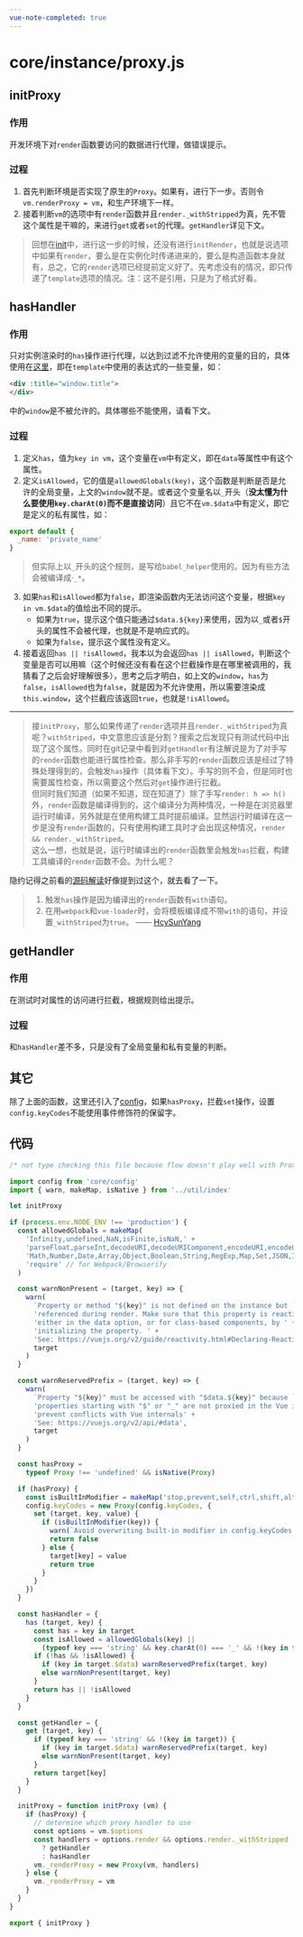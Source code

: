```yaml
---
vue-note-completed: true
---
```

# core/instance/proxy.js
## initProxy
### 作用
开发环境下对`render`函数要访问的数据进行代理，做错误提示。
### 过程
1. 首先判断环境是否实现了原生的`Proxy`。如果有，进行下一步。否则令`vm.renderProxy = vm`，和生产环境下一样。
2. 接着判断`vm`的选项中有`render`函数并且`render._withStripped`为真，先不管这个属性是干嘛的，来进行`get`或者`set`的代理。`getHandler`详见下文。
> 回想在[init](./init.md)中，进行这一步的时候，还没有进行`initRender`，也就是说选项中如果有`render`，要么是在实例化时传递进来的，要么是构造函数本身就有，总之，它的`render`选项已经提前定义好了。先考虑没有的情况，即只传递了`template`选项的情况。注：这不是引用，只是为了格式好看。
## hasHandler
### 作用
只对实例渲染时的`has`操作进行代理，以达到过滤不允许使用的变量的目的，具体使用在[这里]()，即在`template`中使用的表达式的一些变量，如：
```html
<div :title="window.title">
</div>
```
中的`window`是不被允许的。具体哪些不能使用，请看下文。
### 过程
1. 定义`has`，值为`key in vm`，这个变量在`vm`中有定义，即在`data`等属性中有这个属性。
2. 定义`isAllowed`，它的值是`allowedGlobals(key)`，这个函数是判断是否是允许的全局变量，上文的`window`就不是。或者这个变量名以`_`开头（**没太懂为什么要使用`key.charAt(0)`而不是直接访问**）且它不在`vm.$data`中有定义，即它是定义的私有属性，如：
```js
export default {
  _name: 'private_name'
}
```
> 但实际上以`_`开头的这个规则，是写给`babel_helper`使用的。因为有些方法会被编译成·`_*`。
3. 如果`has`和`isAllowed`都为`false`，即渲染函数内无法访问这个变量，根据`key in vm.$data`的值给出不同的提示。
   - 如果为`true`，提示这个值只能通过`$data.${key}`来使用，因为以`_`或者`$`开头的属性不会被代理，也就是不是响应式的。
   - 如果为`false`，提示这个属性没有定义。
4. 接着返回`has || !isAllowed`，我本以为会返回`has || isAllowed`，判断这个变量是否可以用嘛（这个时候还没有看在这个拦截操作是在哪里被调用的，我猜看了之后会好理解很多），思考之后才明白，如上文的`window`，`has`为`false`，`isAllowed`也为`false`，就是因为不允许使用，所以需要渲染成`this.window`，这个拦截应该返回`true`，也就是`!isAllowed`。
---
> 接`initProxy`，那么如果传递了`render`选项并且`render._withStriped`为真呢？`withStriped`，中文意思应该是分割？搜索之后发现只有测试代码中出现了这个属性。同时在git记录中看到对`getHandler`有注解说是为了对手写的`render`函数也能进行属性检查。那么非手写的`render`函数应该是经过了特殊处理得到的，会触发`has`操作（具体看下文）。手写的则不会，但是同时也需要属性检查，所以需要这个然后对`get`操作进行拦截。<br>
> 但同时我们知道（如果不知道，现在知道了）除了手写`render: h => h()`外，`render`函数是编译得到的，这个编译分为两种情况，一种是在浏览器里运行时编译，另外就是在使用构建工具时提前编译。显然运行时编译在这一步是没有`render`函数的，只有使用构建工具时才会出现这种情况，`render && render._withStriped`。<br>
> 这么一想，也就是说，运行时编译出的`render`函数里会触发`has`拦截，构建工具编译的`render`函数不会。为什么呢？

隐约记得之前看的[源码解读](http://hcysun.me/vue-design/art/6vue-init-start.html#%E6%B8%B2%E6%9F%93%E5%87%BD%E6%95%B0%E7%9A%84%E4%BD%9C%E7%94%A8%E5%9F%9F%E4%BB%A3%E7%90%86)好像提到过这个，就去看了一下。
> 1. 触发`has`操作是因为编译出的`render`函数有`with`语句。
> 2. 在用`webpack`和`vue-loader`时，会将模板编译成不带`with`的语句，并设置`_withStriped`为`true`。 —— [HcySunYang](https://github.com/HcySunYang)
## getHandler
### 作用
在测试时对属性的访问进行拦截，根据规则给出提示。
### 过程
和`hasHandler`差不多，只是没有了全局变量和私有变量的判断。
## 其它
除了上面的函数，这里还引入了[config](../config.md)，如果`hasProxy`，拦截`set`操作，设置`config.keyCodes`不能使用事件修饰符的保留字。
## 代码
```javascript
/* not type checking this file because flow doesn't play well with Proxy */

import config from 'core/config'
import { warn, makeMap, isNative } from '../util/index'

let initProxy

if (process.env.NODE_ENV !== 'production') {
  const allowedGlobals = makeMap(
    'Infinity,undefined,NaN,isFinite,isNaN,' +
    'parseFloat,parseInt,decodeURI,decodeURIComponent,encodeURI,encodeURIComponent,' +
    'Math,Number,Date,Array,Object,Boolean,String,RegExp,Map,Set,JSON,Intl,' +
    'require' // for Webpack/Browserify
  )

  const warnNonPresent = (target, key) => {
    warn(
      `Property or method "${key}" is not defined on the instance but ` +
      'referenced during render. Make sure that this property is reactive, ' +
      'either in the data option, or for class-based components, by ' +
      'initializing the property. ' +
      'See: https://vuejs.org/v2/guide/reactivity.html#Declaring-Reactive-Properties.',
      target
    )
  }

  const warnReservedPrefix = (target, key) => {
    warn(
      `Property "${key}" must be accessed with "$data.${key}" because ` +
      'properties starting with "$" or "_" are not proxied in the Vue instance to ' +
      'prevent conflicts with Vue internals' +
      'See: https://vuejs.org/v2/api/#data',
      target
    )
  }

  const hasProxy =
    typeof Proxy !== 'undefined' && isNative(Proxy)

  if (hasProxy) {
    const isBuiltInModifier = makeMap('stop,prevent,self,ctrl,shift,alt,meta,exact')
    config.keyCodes = new Proxy(config.keyCodes, {
      set (target, key, value) {
        if (isBuiltInModifier(key)) {
          warn(`Avoid overwriting built-in modifier in config.keyCodes: .${key}`)
          return false
        } else {
          target[key] = value
          return true
        }
      }
    })
  }

  const hasHandler = {
    has (target, key) {
      const has = key in target
      const isAllowed = allowedGlobals(key) ||
        (typeof key === 'string' && key.charAt(0) === '_' && !(key in target.$data))
      if (!has && !isAllowed) {
        if (key in target.$data) warnReservedPrefix(target, key)
        else warnNonPresent(target, key)
      }
      return has || !isAllowed
    }
  }

  const getHandler = {
    get (target, key) {
      if (typeof key === 'string' && !(key in target)) {
        if (key in target.$data) warnReservedPrefix(target, key)
        else warnNonPresent(target, key)
      }
      return target[key]
    }
  }

  initProxy = function initProxy (vm) {
    if (hasProxy) {
      // determine which proxy handler to use
      const options = vm.$options
      const handlers = options.render && options.render._withStripped
        ? getHandler
        : hasHandler
      vm._renderProxy = new Proxy(vm, handlers)
    } else {
      vm._renderProxy = vm
    }
  }
}

export { initProxy }

```